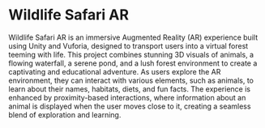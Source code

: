 # Wildlife Safari AR
Wildlife Safari AR is an immersive Augmented Reality (AR) experience built using Unity and Vuforia, designed to transport users into a virtual forest teeming with life. This project combines stunning 3D visuals of animals, a flowing waterfall, a serene pond, and a lush forest environment to create a captivating and educational adventure. As users explore the AR environment, they can interact with various elements, such as animals, to learn about their names, habitats, diets, and fun facts. The experience is enhanced by proximity-based interactions, where information about an animal is displayed when the user moves close to it, creating a seamless blend of exploration and learning.
